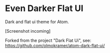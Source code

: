 # Even Darker Flat UI

Dark and flat ui theme for Atom.

[Screenshot incoming]
<!---
[![dark-flat-ui](https://github.com/olmokramer/atom-dark-flat-ui/raw/master/screenshot.png)](https://github.com/olmokramer/atom-dark-flat-ui/raw/master/screenshot.png)
--->

Forked from the project "Dark Flat Ui", see: https://github.com/olmokramer/atom-dark-flat-ui/

